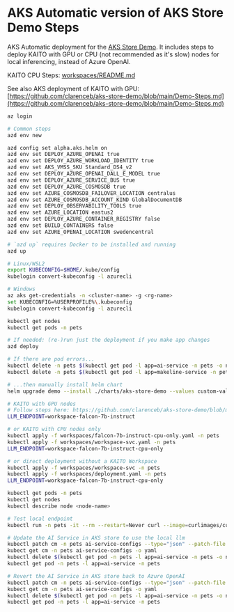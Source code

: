 # AKS Automatic version of AKS Store Demo Steps

AKS Automatic deployment for the [AKS Store Demo](https://github.com/Azure-Samples/aks-store-demo).  It includes steps to deploy KAITO with GPU or CPU (not recommended as it's slow) nodes for local inferencing, instead of Azure OpenAI.

KAITO CPU Steps: [workspaces/README.md](./[workspaces/README.md)

See also AKS deployment of KAITO with GPU: [https://github.com/clarenceb/aks-store-demo/blob/main/Demo-Steps.md](https://github.com/clarenceb/aks-store-demo/blob/main/Demo-Steps.md)

```sh
az login

# Common steps
azd env new

azd config set alpha.aks.helm on
azd env set DEPLOY_AZURE_OPENAI true
azd env set DEPLOY_AZURE_WORKLOAD_IDENTITY true
azd env set AKS_VMSS_SKU Standard_DS4_v2
azd env set DEPLOY_AZURE_OPENAI_DALL_E_MODEL true
azd env set DEPLOY_AZURE_SERVICE_BUS true
azd env set DEPLOY_AZURE_COSMOSDB true
azd env set AZURE_COSMOSDB_FAILOVER_LOCATION centralus
azd env set AZURE_COSMOSDB_ACCOUNT_KIND GlobalDocumentDB
azd env set DEPLOY_OBSERVABILITY_TOOLS true
azd env set AZURE_LOCATION eastus2
azd env set DEPLOY_AZURE_CONTAINER_REGISTRY false
azd env set BUILD_CONTAINERS false
azd env set AZURE_OPENAI_LOCATION swedencentral

# `azd up` requires Docker to be installed and running
azd up

# Linux/WSL2
export KUBECONFIG=$HOME/.kube/config
kubelogin convert-kubeconfig -l azurecli

# Windows
az aks get-credentials -n <cluster-name> -g <rg-name>
set KUBECONFIG=%USERPROFILE%\.kubeconfig
kubelogin convert-kubeconfig -l azurecli

kubectl get nodes
kubectl get pods -n pets

# If needed: (re-)run just the deployment if you make app changes
azd deploy

# If there are pod errors...
kubectl delete -n pets $(kubectl get pod -l app=ai-service -n pets -o name)
kubectl delete -n pets $(kubectl get pod -l app=makeline-service -n pets -o name)

# ...then manually install helm chart
helm upgrade demo --install ./charts/aks-store-demo --values custom-values.yaml -n pets

# KAITO with GPU nodes
# Follow steps here: https://github.com/clarenceb/aks-store-demo/blob/main/Demo-Steps.md
LLM_ENDPOINT=workspace-falcon-7b-instruct

# or KAITO with CPU nodes only
kubectl apply -f workspaces/falcon-7b-instruct-cpu-only.yaml -n pets
kubectl apply -f workspaces/workspace-svc.yaml -n pets
LLM_ENDPOINT=workspace-falcon-7b-instruct-cpu-only

# or direct deployment without a KAITO Workspace
kubectl apply -f workspaces/workspace-svc -n pets
kubectl apply -f workspaces/deployment.yaml -n pets
LLM_ENDPOINT=workspace-falcon-7b-instruct-cpu-only

kubectl get pods -n pets
kubectl get nodes
kubectl describe node <node-name>

# Test local endpoint
kubectl run -n pets -it --rm --restart=Never curl --image=curlimages/curl 2>/dev/null -- curl -sX POST http://${LLM_ENDPOINT}/chat -H "accept: application/json" -H "Content-Type: application/json" -d "{\"prompt\":\"What is a kubernetes?\"}"

# Update the AI Service in AKS store to use the local llm
kubectl patch cm -n pets ai-service-configs --type="json" --patch-file ai-service-local-llm-cm.json
kubect get cm -n pets ai-service-configs -o yaml
kubectl delete $(kubectl get pod -n pets -l app=ai-service -n pets -o name) -n pets
kubectl get pod -n pets -l app=ai-service -n pets

# Revert the AI Service in AKS store back to Azure OpenAI
kubectl patch cm -n pets ai-service-configs --type="json" --patch-file ai-service-cm.json
kubect get cm -n pets ai-service-configs -o yaml
kubectl delete $(kubectl get pod -n pets -l app=ai-service -n pets -o name) -n pets
kubectl get pod -n pets -l app=ai-service -n pets
```
